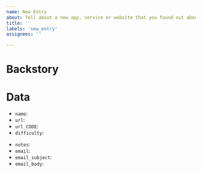 ```yaml
---
name: New Entry
about: Tell about a new app, service or website that you found out about the data access process
title: ''
labels: 'new_entry'
assignees: ''

---
```


# Backstory
<!-- Tell a bit about how you approached the access request and how it went -->

# Data
<!-- Fill in the fields below, delete any optional ones that do not apply or that you don't have the information -->

- `name`: <!-- The name of the service -->
- `url`: <!-- The url of the data access page. If no such page exists, the url should be a contact or help page explaining the process of data access -->
- `url_CODE`: <!-- *(optional)* Use the language `CODE` as suffix of the url field to provide language-specific deletion codes, shown on the respective language page -->
- `difficulty`: <!-- one of the difficulties below -->
<!--
    - `easy`: Sites with a simple process such as a 'download data' button
    - `medium`: Sites that do allow accessing your data but require you to perform additional steps
    - `hard`: Sites that require you to contact customer services or those that don't allow automatic or easy data access
    - `limited`: Sites that require you to verify that you live in an area with privacy laws before accessing your data
    - `impossible`: For sites where it's basically impossible to access your data, even if you contact them
-->
- `notes`: <!-- *(optional)* Notes will be shown when someone hovers on that service, they include additional information you might need to access your data -->
- `email`: <!-- *(optional)* If you have to send an email to a company to access your data, add the email address here -->
- `email_subject`: <!-- *(optional)* Set the subject for the email link. If unset, the default text is "Account Deletion Request" -->
- `email_body`: <!-- *(optional)* Set the body for the email link. If unset, the default text is "Please delete my account, my username is XXXXXX" -->
